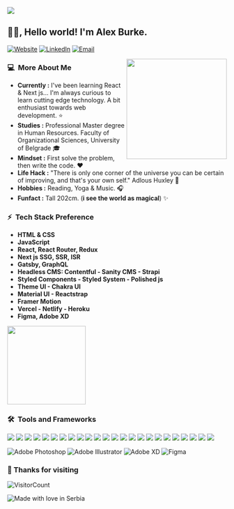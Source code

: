 <p align="left"><img src="https://i.imgur.com/A6bWGFl.gif"/></p>

## 👋🏽, Hello world! I'm Alex Burke.
<p align="left">
<a href="https://www.yoursite.vercel.app" target="_blank"><img alt="Website" src="https://img.shields.io/badge/Website-www.yoursite.vercel.app-orange?style=flat&logo=google-chrome"></a>
<a href="https://www.linkedin.com/in/yourlinkedin/" target="_blank"><img alt="LinkedIn" src="https://img.shields.io/badge/LinkedIn-@yourlinkedin-orange?style=flat&logo=linkedin"></a>
<a href="mailto:yourmail@gmail.com"><img alt="Email" src="https://img.shields.io/badge/Email-yourmail@gmail.com-orange?style=flat&logo=gmail"></a>
</p>

<img align='right' src="https://media.giphy.com/media/M9gbBd9nbDrOTu1Mqx/giphy.gif" width="230">

### 💻 &nbsp;More About Me

-  **Currently :** I've been learning React & Next js... I'm always curious to learn cutting edge technology. A bit enthusiast towards web development. :star:  
-  **Studies :** Professional Master degree in Human Resources. Faculty of Organizational Sciences, University of Belgrade 🎓
-  **Mindset :** First solve the problem, then write the code. :heart: 
-  **Life Hack :** "There is only one corner of the universe you can be certain of improving, and that's your own self."  Adlous Huxley :dart: 
-  **Hobbies :** Reading, Yoga & Music. :headphones:
-  **Funfact :** Tall 202cm. (**i see the world as magical**) :sparkles: 

### ⚡ &nbsp;Tech Stack Preference

- **HTML & CSS**
- **JavaScript**
- **React, React Router, Redux**
- **Next js SSG, SSR, ISR**
- **Gatsby, GraphQL**
- **Headless CMS: Contentful - Sanity CMS - Strapi**
- **Styled Components - Styled System - Polished js**
- **Theme UI - Chakra UI**
- **Material UI - Reactstrap**
- **Framer Motion**
- **Vercel - Netlify - Heroku**
- **Figma, Adobe XD**

<!-- <p>
<img src="https://komarev.com/ghpvc/?username=manitu85&color=orange" alt="manitu85" />
<img src="https://img.shields.io/github/followers/manitu85?label=Follow" style=" float:left, margin-left:10px" />
</p> -->

<!-- 
<a href="https://github.com/AVS1508">
  <img height="180em" src="https://github-readme-stats.vercel.app/api?username=manitu85&show_icons=true&title_color=fff&icon_color=79ff97&text_color=9f9f9f&bg_color=21262d" 002b19 />
</a> -->

<a href="https://github.com/AVS1508">
  <img height="180em" src="https://github-readme-stats.vercel.app/api?username=manitu85&show_icons=true&title_color=03fc90&icon_color=03fc90&text_color=03fc90&bg_color=21262d" />
</a>

### 🛠 &nbsp;Tools and Frameworks

<p align="left" />
<img src = "https://img.shields.io/badge/-HTML5-E34F26?style=flat&logo=html5&logoColor=white"> <img src = "https://img.shields.io/badge/-CSS3-1572B6?style=flat&logo=css3&logoColor=white">
<img src="https://img.shields.io/badge/-Bootstrap-563D7C?style=flat&logo=bootstrap&logoColor=white">
<img src="https://img.shields.io/badge/-JavaScript-eed718?style=flat&logo=javascript&logoColor=ffffff">
<img src="https://img.shields.io/badge/-Sass-cc6699?style=flat&logo=sass&logoColor=ffffff">
<img src="https://img.shields.io/badge/-React-000000?style=flat&logo=react&logoColor=00c8ff">
<img src="https://img.shields.io/badge/-Redux-black?style=flat&logo=Redux">
<img src="https://img.shields.io/badge/-Next-black?style=flat&logo=Next.js">
<img src="https://img.shields.io/badge/-Material_UI-black?style=flat&logo=material-ui">
<img src="https://img.shields.io/badge/-GraphQL-e535ab?style=flat&logo=graphql&logoColor=FFFFFF">
<img src="https://img.shields.io/badge/-Express.js-787878?style=flat">
<img src="https://img.shields.io/badge/-Node.js-3C873A?style=flat&logo=Node.js&logoColor=white">
<img src="https://img.shields.io/badge/-Firebase-FFA611?style=flat&logo=firebase&logoColor=FFFFFF">
<img src="https://img.shields.io/badge/-Progressive Web Apps-5A0FC8?style=flat">
<img src="https://img.shields.io/badge/-Markdown-333333?style=flat&logo=markdown">
<img src="http://img.shields.io/badge/-Git-F1502F?style=flat&logo=git&logoColor=FFFFFF">
<img src="http://img.shields.io/badge/-Github-000000?style=flat&logo=github&logoColor=FFFFFF">
<img src="https://img.shields.io/badge/-GitLab-FCA121?style=flat&logo=gitlab&logoColor=FFFFFF">
<img src="https://img.shields.io/badge/-Jira-222222?style=flat&logo=jira-software&logoColor=white&logoColor=0052CC">
<img src="http://img.shields.io/badge/-VS%20Code-007ACC?style=flat&logo=visual%20studio%20code&logoColor=white">
<img src="https://img.shields.io/badge/-Netlify-black?style=flat&logo=netlify">
<img src="http://img.shields.io/badge/-Vercel-black?style=flat&logo=vercel&logoColor=white">
<img src="http://img.shields.io/badge/-Heroku-430098?style=flat&logo=heroku&logoColor=white">
<img src="https://img.shields.io/badge/-Ubuntu-black?style=flat&logo=ubuntu">

![Adobe Photoshop](http://img.shields.io/badge/-Abode%20Photoshop-26C9FF?style=flat-square&logo=adobe-photoshop&logoColor=ffffff)
![Adobe Illustrator](http://img.shields.io/badge/-Abode%20Illustrator-FC8F30?style=flat-square&logo=adobe-illustrator&logoColor=ffffff)
![Adobe XD](http://img.shields.io/badge/-Abode%20XD-fe61f6?style=flat-square&logo=adobe-XD&logoColor=ffffff)
![Figma](http://img.shields.io/badge/-Figma-30333c?style=flat-square&logo=figma&logoColor=ffffff)

</p>

### 💖 Thanks for visiting 
![VisitorCount](https://profile-counter.glitch.me/manitu85/count.svg)

<img src="https://madewithlove.now.sh/rs?colorA=%23c6363c&colorB=%230c4076" alt="Made with love in Serbia">

<!-- 
<img align='center' src="https://img.shields.io/badge/SR-SERBIA-blue" width="20%">
-->












